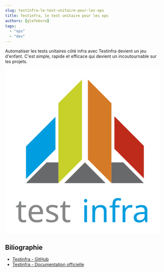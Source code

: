 ```yaml
---
slug: testinfra-le-test-unitaire-pour-les-ops
title: Testinfra, le test unitaire pour les ops
authors: [glefebvre]
tags:
  - "ops"
  - "dev"
---
```


Automatiser les tests unitaires côté infra avec Testinfra devient un jeu d'enfant. C'est simple, rapide et efficace qui devient un incoutournable sur les projets.

![Testinfra logo](./testinfra-logo.svg)

<!-- truncate -->

## Biliographie

* [Testinfra - GitHub](https://github.com/pytest-dev/pytest-testinfra)
* [Testinfra - Documentation officielle](https://testinfra.readthedocs.io/)
